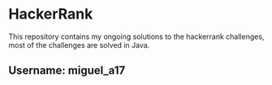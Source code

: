 # HackerRank
This repository contains my ongoing solutions to the hackerrank challenges, most of the challenges are solved in Java.

**Username: miguel_a17**
---
